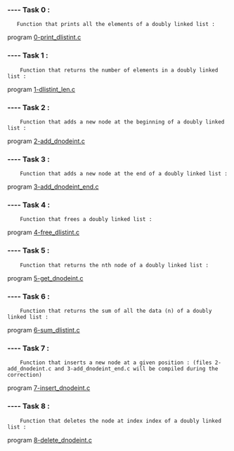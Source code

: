 ### ---- Task 0 : 

       Function that prints all the elements of a doubly linked list :

program [0-print_dlistint.c](https://github.com/Mylliah/holbertonschool-low_level_programming/blob/main/doubly_linked_lists/0-print_dlistint.c)


### ---- Task 1 :

        Function that returns the number of elements in a doubly linked list :

program [1-dlistint_len.c](https://github.com/Mylliah/holbertonschool-low_level_programming/blob/main/doubly_linked_lists/1-dlistint_len.c)


### ---- Task 2 :

        Function that adds a new node at the beginning of a doubly linked list :

program [2-add_dnodeint.c](https://github.com/Mylliah/holbertonschool-low_level_programming/blob/main/doubly_linked_lists/2-add_dnodeint.c)


### ---- Task 3 :

        Function that adds a new node at the end of a doubly linked list :

program [3-add_dnodeint_end.c](https://github.com/Mylliah/holbertonschool-low_level_programming/blob/main/doubly_linked_lists/3-add_dnodeint_end.c)


### ---- Task 4 :

        Function that frees a doubly linked list : 

program [4-free_dlistint.c](https://github.com/Mylliah/holbertonschool-low_level_programming/blob/main/doubly_linked_lists/4-free_dlistint.c)


### ---- Task 5 :

        Function that returns the nth node of a doubly linked list :

program [5-get_dnodeint.c](https://github.com/Mylliah/holbertonschool-low_level_programming/blob/main/doubly_linked_lists/5-get_dnodeint.c)


### ---- Task 6 :

        Function that returns the sum of all the data (n) of a doubly linked list :

program [6-sum_dlistint.c](https://github.com/Mylliah/holbertonschool-low_level_programming/blob/main/doubly_linked_lists/6-sum_dlistint.c)


### ---- Task 7 :

        Function that inserts a new node at a given position : (files 2-add_dnodeint.c and 3-add_dnodeint_end.c will be compiled during the correction)

program [7-insert_dnodeint.c](https://github.com/Mylliah/holbertonschool-low_level_programming/blob/main/doubly_linked_lists/7-insert_dnodeint.c)


### ---- Task 8 :

        Function that deletes the node at index index of a doubly linked list :

program [8-delete_dnodeint.c](https://github.com/Mylliah/holbertonschool-low_level_programming/blob/main/doubly_linked_lists/8-delete_dnodeint.c)

